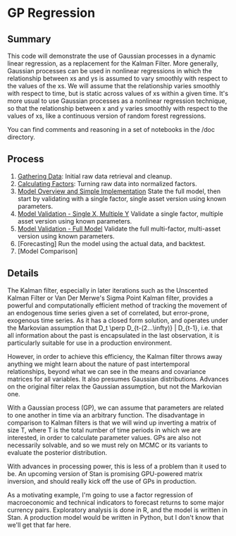 # GP Regression

## Summary

This code will demonstrate the use of Gaussian processes in a dynamic linear regression, as a replacement for the Kalman Filter. More generally, Gaussian processes can be used in nonlinear regressions in which the relationship between xs and ys is assumed to vary smoothly with respect to the values of the xs. We will assume that the relationship varies smoothly with respect to time, but is static across values of xs within a given time. It's more usual to use Gaussian processes as a nonlinear regression technique, so that the relationship between x and y varies smoothly with respect to the values of xs, like a continuous version of random forest regressions.

You can find comments and reasoning in a set of notebooks in the /doc directory.

## Process

  1.  [Gathering Data](https://cdn.rawgit.com/billWalker/gp_regression/f34154e9/doc/Gathering_Data.html): Initial raw data retrieval and cleanup.
  2.  [Calculating Factors](https://cdn.rawgit.com/billWalker/gp_regression/9a06ddfa/doc/Calculating_Factors.html): Turning raw data into normalized factors.
  3.  [Model Overview and Simple Implementation](https://cdn.rawgit.com/billWalker/gp_regression/edac7693/doc/Specifying_the_Model-Overview_and_Simplest_Implementation.html) State the full model, then start by validating with a single factor, single asset version using known parameters.
  4.  [Model Validation - Single X, Multiple Y](https://cdn.rawgit.com/billWalker/gp_regression/edac7693/doc/Specifying_the_Model-Single_X%2C_Multiple_Y.html) Validate a single factor, multiple asset version using known parameters.
  4.  [Model Validation - Full Model](https://cdn.rawgit.com/billWalker/gp_regression/24a4b0cb/doc/Specifying_the_Model-Full_Model.html) Validate the full multi-factor, multi-asset version using known parameters.
  5.  [Forecasting] Run the model using the actual data, and backtest.
  6.  [Model Comparison]

## Details

The Kalman filter, especially in later iterations such as the Unscented Kalman Filter or Van Der Merwe's Sigma Point Kalman filter, provides a powerful and computationally efficient method of tracking the movement of an endogenous time series given a set of correlated, but error-prone, exogenous time series. As it has a closed form solution, and operates under the Markovian assumption that D_t \perp D_{t-(2...\infty)} | D_{t-1}, i.e. that all information about the past is encapsulated in the last observation, it is particularly suitable for use in a production environment. 

However, in order to achieve this efficiency, the Kalman filter throws away anything we might learn about the nature of past intertemporal relationships, beyond what we can see in the means and covariance matrices for all variables. It also presumes Gaussian distributions. Advances on the original filter relax the Gaussian assumption, but not the Markovian one.

With a Gaussian process (GP), we can assume that parameters are related to one another in time via an arbitrary function. The disadvantage in comparison to Kalman filters is that we will wind up inverting a matrix of size T, where T is the total number of time periods in which we are interested, in order to calculate parameter values. GPs are also not necessarily solvable, and so we must rely on MCMC or its variants to evaluate the posterior distribution.

With advances in processing power, this is less of a problem than it used to be. An upcoming version of Stan is promising GPU-powered matrix inversion, and should really kick off the use of GPs in production.

As a motivating example, I'm going to use a factor regression of macroeconomic and technical indicators to forecast returns to some major currency pairs. Exploratory analysis is done in R, and the model is written in Stan. A production model would be written in Python, but I don't know that we'll get that far here.


